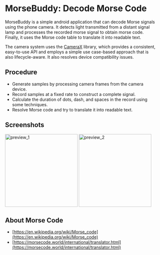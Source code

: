 # MorseBuddy: Decode Morse Code
MorseBuddy is a simple android application that can decode Morse signals using the phone camera. It detects light transmitted from a distant signal lamp and processes the recorded morse signal to obtain morse code. Finally, it uses the Morse code table to translate it into readable text.

The camera system uses the [CameraX](https://developer.android.com/training/camerax) library, which provides a consistent, easy-to-use API and employs a simple use case-based approach that is also lifecycle-aware. It also resolves device compatibility issues.

## Procedure
- Generate samples by processing camera frames from the camera device.
- Record samples at a fixed rate to construct a complete signal.
- Calculate the duration of dots, dash, and spaces in the record using some techniques.
- Resolve Morse code and try to translate it into readable text.

## Screenshots
<div>
<img src="https://user-images.githubusercontent.com/63910661/197873114-7a5a794a-b137-4923-9042-a266bf2afd9b.png" alt="preview_1" width="240px" />
<img src="https://user-images.githubusercontent.com/63910661/197873643-feb9b2c4-e90b-46ad-b910-d23f087e5373.png" alt="preview_2" width="240px" />
</div>

## About Morse Code
- [https://en.wikipedia.org/wiki/Morse_code](https://en.wikipedia.org/wiki/Morse_code)
- [https://morsecode.world/international/translator.html](https://morsecode.world/international/translator.html)
